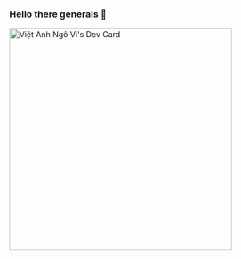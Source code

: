 ### Hello there generals 👋

<!--
**gooners006/gooners006** is a ✨ _special_ ✨ repository because its `README.md` (this file) appears on your GitHub profile.

Here are some ideas to get you started:

- 🔭 I’m currently working on ...
- 🌱 I’m currently learning ...
- 👯 I’m looking to collaborate on ...
- 🤔 I’m looking for help with ...
- 💬 Ask me about ...
- 📫 How to reach me: ...
- 😄 Pronouns: ...
- ⚡ Fun fact: ...
-->

<a href="https://app.daily.dev/Lazy_Rider"><img src="https://api.daily.dev/devcards/ed665ba53c574210bfd677924a99a2c5.png?r=55o" width="400" alt="Việt Anh Ngô Vi's Dev Card"/></a>
